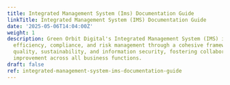 ```yaml
---
title: Integrated Management System (Ims) Documentation Guide
linkTitle: Integrated Management System (IMS) Documentation Guide
date: '2025-05-06T14:04:00Z'
weight: 1
description: Green Orbit Digital's Integrated Management System (IMS) in Notion enhances
  efficiency, compliance, and risk management through a cohesive framework that integrates
  quality, sustainability, and information security, fostering collaboration and continuous
  improvement across all business functions.
draft: false
ref: integrated-management-system-ims-documentation-guide
---
```


